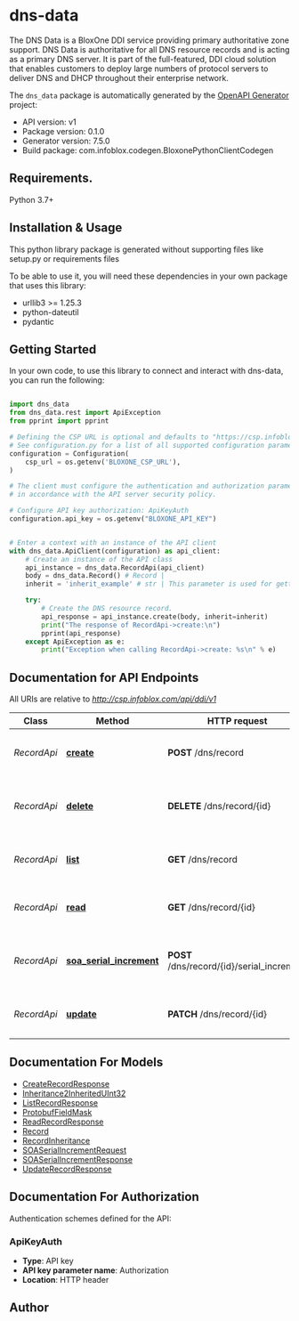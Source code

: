 # dns-data
The DNS Data is a BloxOne DDI service providing primary authoritative zone support. DNS Data is authoritative for all DNS resource records and is acting as a primary DNS server. It is part of the full-featured, DDI cloud solution that enables customers to deploy large numbers of protocol servers to deliver DNS and DHCP throughout their enterprise network.   

The `dns_data` package is automatically generated by the [OpenAPI Generator](https://openapi-generator.tech) project:

- API version: v1
- Package version: 0.1.0
- Generator version: 7.5.0
- Build package: com.infoblox.codegen.BloxonePythonClientCodegen

## Requirements.

Python 3.7+

## Installation & Usage

This python library package is generated without supporting files like setup.py or requirements files

To be able to use it, you will need these dependencies in your own package that uses this library:

* urllib3 >= 1.25.3
* python-dateutil
* pydantic

## Getting Started

In your own code, to use this library to connect and interact with dns-data,
you can run the following:

```python

import dns_data
from dns_data.rest import ApiException
from pprint import pprint

# Defining the CSP URL is optional and defaults to "https://csp.infoblox.com"
# See configuration.py for a list of all supported configuration parameters.
configuration = Configuration(
    csp_url = os.getenv('BLOXONE_CSP_URL'),
)

# The client must configure the authentication and authorization parameters
# in accordance with the API server security policy.

# Configure API key authorization: ApiKeyAuth
configuration.api_key = os.getenv("BLOXONE_API_KEY")


# Enter a context with an instance of the API client
with dns_data.ApiClient(configuration) as api_client:
    # Create an instance of the API class
    api_instance = dns_data.RecordApi(api_client)
    body = dns_data.Record() # Record | 
    inherit = 'inherit_example' # str | This parameter is used for getting inheritance_sources. (optional)

    try:
        # Create the DNS resource record.
        api_response = api_instance.create(body, inherit=inherit)
        print("The response of RecordApi->create:\n")
        pprint(api_response)
    except ApiException as e:
        print("Exception when calling RecordApi->create: %s\n" % e)

```

## Documentation for API Endpoints

All URIs are relative to *http://csp.infoblox.com/api/ddi/v1*

Class | Method | HTTP request | Description
------------ | ------------- | ------------- | -------------
*RecordApi* | [**create**](dns_data/docs/RecordApi.md#create) | **POST** /dns/record | Create the DNS resource record.
*RecordApi* | [**delete**](dns_data/docs/RecordApi.md#delete) | **DELETE** /dns/record/{id} | Move the DNS resource record to recycle bin.
*RecordApi* | [**list**](dns_data/docs/RecordApi.md#list) | **GET** /dns/record | Retrieve DNS resource records.
*RecordApi* | [**read**](dns_data/docs/RecordApi.md#read) | **GET** /dns/record/{id} | Retrieve the DNS resource record.
*RecordApi* | [**soa_serial_increment**](dns_data/docs/RecordApi.md#soa_serial_increment) | **POST** /dns/record/{id}/serial_increment | Increment serial number for the SOA record.
*RecordApi* | [**update**](dns_data/docs/RecordApi.md#update) | **PATCH** /dns/record/{id} | Update the DNS resource record.


## Documentation For Models

 - [CreateRecordResponse](dns_data/docs/CreateRecordResponse.md)
 - [Inheritance2InheritedUInt32](dns_data/docs/Inheritance2InheritedUInt32.md)
 - [ListRecordResponse](dns_data/docs/ListRecordResponse.md)
 - [ProtobufFieldMask](dns_data/docs/ProtobufFieldMask.md)
 - [ReadRecordResponse](dns_data/docs/ReadRecordResponse.md)
 - [Record](dns_data/docs/Record.md)
 - [RecordInheritance](dns_data/docs/RecordInheritance.md)
 - [SOASerialIncrementRequest](dns_data/docs/SOASerialIncrementRequest.md)
 - [SOASerialIncrementResponse](dns_data/docs/SOASerialIncrementResponse.md)
 - [UpdateRecordResponse](dns_data/docs/UpdateRecordResponse.md)


<a id="documentation-for-authorization"></a>
## Documentation For Authorization


Authentication schemes defined for the API:
<a id="ApiKeyAuth"></a>
### ApiKeyAuth

- **Type**: API key
- **API key parameter name**: Authorization
- **Location**: HTTP header


## Author




